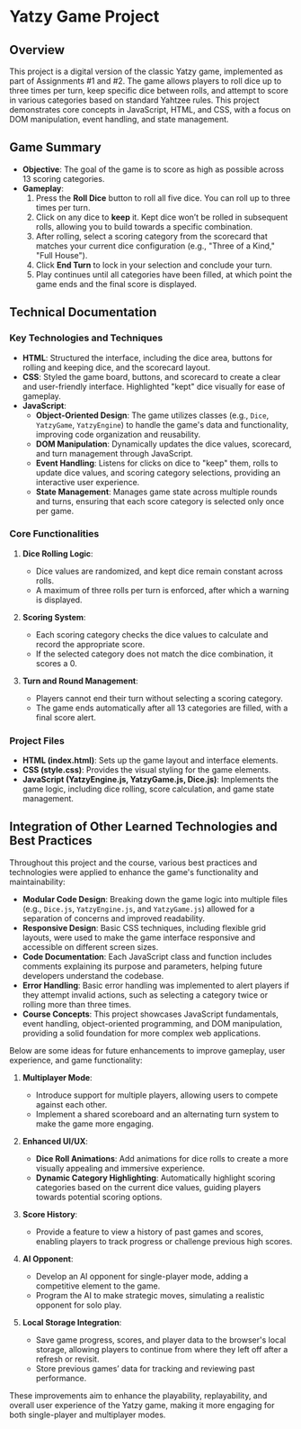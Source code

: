 # Yatzy Game Project

## Overview
This project is a digital version of the classic Yatzy game, implemented as part of Assignments #1 and #2. The game allows players to roll dice up to three times per turn, keep specific dice between rolls, and attempt to score in various categories based on standard Yahtzee rules. This project demonstrates core concepts in JavaScript, HTML, and CSS, with a focus on DOM manipulation, event handling, and state management.

## Game Summary
- **Objective**: The goal of the game is to score as high as possible across 13 scoring categories.
- **Gameplay**:
  1. Press the **Roll Dice** button to roll all five dice. You can roll up to three times per turn.
  2. Click on any dice to **keep** it. Kept dice won’t be rolled in subsequent rolls, allowing you to build towards a specific combination.
  3. After rolling, select a scoring category from the scorecard that matches your current dice configuration (e.g., "Three of a Kind," "Full House").
  4. Click **End Turn** to lock in your selection and conclude your turn.
  5. Play continues until all categories have been filled, at which point the game ends and the final score is displayed.

## Technical Documentation

### Key Technologies and Techniques
- **HTML**: Structured the interface, including the dice area, buttons for rolling and keeping dice, and the scorecard layout.
- **CSS**: Styled the game board, buttons, and scorecard to create a clear and user-friendly interface. Highlighted "kept" dice visually for ease of gameplay.
- **JavaScript**:
  - **Object-Oriented Design**: The game utilizes classes (e.g., `Dice`, `YatzyGame`, `YatzyEngine`) to handle the game's data and functionality, improving code organization and reusability.
  - **DOM Manipulation**: Dynamically updates the dice values, scorecard, and turn management through JavaScript.
  - **Event Handling**: Listens for clicks on dice to "keep" them, rolls to update dice values, and scoring category selections, providing an interactive user experience.
  - **State Management**: Manages game state across multiple rounds and turns, ensuring that each score category is selected only once per game.

### Core Functionalities
1. **Dice Rolling Logic**:
   - Dice values are randomized, and kept dice remain constant across rolls.
   - A maximum of three rolls per turn is enforced, after which a warning is displayed.
   
2. **Scoring System**:
   - Each scoring category checks the dice values to calculate and record the appropriate score.
   - If the selected category does not match the dice combination, it scores a 0.

3. **Turn and Round Management**:
   - Players cannot end their turn without selecting a scoring category.
   - The game ends automatically after all 13 categories are filled, with a final score alert.

### Project Files
- **HTML (index.html)**: Sets up the game layout and interface elements.
- **CSS (style.css)**: Provides the visual styling for the game elements.
- **JavaScript (YatzyEngine.js, YatzyGame.js, Dice.js)**: Implements the game logic, including dice rolling, score calculation, and game state management.

## Integration of Other Learned Technologies and Best Practices
Throughout this project and the course, various best practices and technologies were applied to enhance the game's functionality and maintainability:

- **Modular Code Design**: Breaking down the game logic into multiple files (e.g., `Dice.js`, `YatzyEngine.js`, and `YatzyGame.js`) allowed for a separation of concerns and improved readability.
- **Responsive Design**: Basic CSS techniques, including flexible grid layouts, were used to make the game interface responsive and accessible on different screen sizes.
- **Code Documentation**: Each JavaScript class and function includes comments explaining its purpose and parameters, helping future developers understand the codebase.
- **Error Handling**: Basic error handling was implemented to alert players if they attempt invalid actions, such as selecting a category twice or rolling more than three times.
- **Course Concepts**: This project showcases JavaScript fundamentals, event handling, object-oriented programming, and DOM manipulation, providing a solid foundation for more complex web applications.






Below are some ideas for future enhancements to improve gameplay, user experience, and game functionality:

1. **Multiplayer Mode**: 
   - Introduce support for multiple players, allowing users to compete against each other.
   - Implement a shared scoreboard and an alternating turn system to make the game more engaging.

2. **Enhanced UI/UX**:
   - **Dice Roll Animations**: Add animations for dice rolls to create a more visually appealing and immersive experience.
   - **Dynamic Category Highlighting**: Automatically highlight scoring categories based on the current dice values, guiding players towards potential scoring options.

3. **Score History**:
   - Provide a feature to view a history of past games and scores, enabling players to track progress or challenge previous high scores.

4. **AI Opponent**:
   - Develop an AI opponent for single-player mode, adding a competitive element to the game.
   - Program the AI to make strategic moves, simulating a realistic opponent for solo play.

5. **Local Storage Integration**:
   - Save game progress, scores, and player data to the browser's local storage, allowing players to continue from where they left off after a refresh or revisit.
   - Store previous games’ data for tracking and reviewing past performance.

These improvements aim to enhance the playability, replayability, and overall user experience of the Yatzy game, making it more engaging for both single-player and multiplayer modes.

